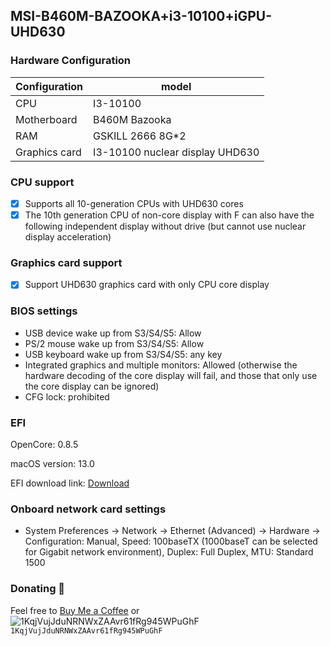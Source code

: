 ## MSI-B460M-BAZOOKA+i3-10100+iGPU-UHD630

### Hardware Configuration

| Configuration | model                           |
| ------------- | ------------------------------- |
| CPU           | I3-10100                        |
| Motherboard   | B460M Bazooka                   |
| RAM           | GSKILL 2666 8G\*2               |
| Graphics card | I3-10100 nuclear display UHD630 |

### CPU support

- [x] Supports all 10-generation CPUs with UHD630 cores
- [x] The 10th generation CPU of non-core display with F can also have the following independent display without drive (but cannot use nuclear display acceleration)

### Graphics card support

- [x] Support UHD630 graphics card with only CPU core display

### BIOS settings

- USB device wake up from S3/S4/S5: Allow
- PS/2 mouse wake up from S3/S4/S5: Allow
- USB keyboard wake up from S3/S4/S5: any key
- Integrated graphics and multiple monitors: Allowed (otherwise the hardware decoding of the core display will fail, and those that only use the core display can be ignored)
- CFG lock: prohibited

### EFI

OpenCore: 0.8.5

macOS version: 13.0

EFI download link: [Download](https://github.com/quanghd96/Hackintosh-B460M-BAZOOKA-i3-10100-iGPU-UHD630/releases)

### Onboard network card settings

- System Preferences -> Network -> Ethernet (Advanced) -> Hardware -> Configuration: Manual, Speed: 100baseTX (1000baseT can be selected for Gigabit network environment), Duplex: Full Duplex, MTU: Standard 1500

### Donating 💸

Feel free to [Buy Me a Coffee](https://www.buymeacoffee.com/quanghd96) or ![1KqjVujJduNRNWxZAAvr61fRg945WPuGhF](https://raw.githubusercontent.com/appleserial/NUC8I5BEH/master/misc/BTC.png) `1KqjVujJduNRNWxZAAvr61fRg945WPuGhF`
